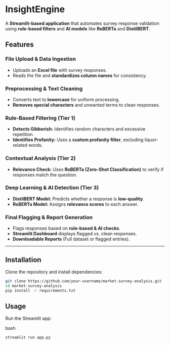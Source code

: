 # InsightEngine  
A **Streamlit-based application** that automates survey response validation using **rule-based filters** and **AI models** like **RoBERTa** and **DistilBERT**.  


## Features  

### **File Upload & Data Ingestion**  
 * Uploads an **Excel file** with survey responses.  
 * Reads the file and **standardizes column names** for consistency.  

### **Preprocessing & Text Cleaning**  
* Converts text to **lowercase** for uniform processing.  
* **Removes special characters** and unwanted terms to clean responses.  

### **Rule-Based Filtering (Tier 1)**  
* **Detects Gibberish:** Identifies random characters and excessive repetition.  
* **Identifies Profanity:** Uses a **custom profanity filter**, excluding liquor-related words.  

### **Contextual Analysis (Tier 2)**  
* **Relevance Check:** Uses **RoBERTa (Zero-Shot Classification)** to verify if responses match the question.  

### **Deep Learning & AI Detection (Tier 3)**  
* **DistilBERT Model:** Predicts whether a response is **low-quality**.  
* **RoBERTa Model:** Assigns **relevance scores** to each answer.  

### **Final Flagging & Report Generation**  
* Flags responses based on **rule-based & AI checks**.  
* **Streamlit Dashboard** displays flagged vs. clean responses.  
* **Downloadable Reports** (Full dataset or flagged entries).  

---

## Installation  

Clone the repository and install dependencies:  

```bash
git clone https://github.com/your-username/market-survey-analysis.git
cd market-survey-analysis
pip install -r requirements.txt
```

## Usage
Run the Streamlit app:

bash
```
streamlit run app.py
```
